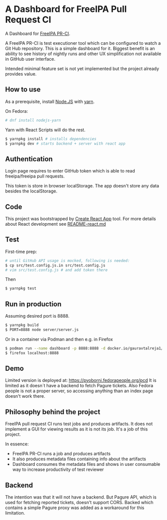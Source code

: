 # A Dashboard for FreeIPA Pull Request CI

A Dashboard for [FreeIPA PR-CI](https://github.com/freeipa/freeipa-pr-ci).

A FreeIPA PR-CI is test executioner tool which can be configured to watch a
Git Hub repository. This is a simple dashboard for it. Biggest benefit is an
ability to see history of nightly runs and other UX simplification not available
in GitHub user interface.

Intended minimal feature set is not yet implemented but the project already
provides value.

## How to use

As a prerequisite, install [Node.JS](https://nodejs.org) with
[yarn](https://yarnpkg.com).

On Fedora:

```bash
# dnf install nodejs-yarn
```

Yarn with React Scripts will do the rest.

```bash
$ yarnpkg install # installs dependencies
$ yarnpkg dev # starts backend + server with react app
```

## Authentication

Login page requires to enter GitHub token which is able to read freeipa/freeipa
pull requests.

This token is store in browser localStorage. The app doesn't store any data
besides the localStorage.

## Code

This project was bootstrapped by [Create React App](https://github.com/facebookincubator/create-react-app) tool. For more details
about React development see [README-react.md](./README-react.md)

## Test

First-time prep:

```bash
# until GitHub API usage is mocked, following is needed:
$ cp src/test.config.js.in src/test.config.js
# vim src/test.config.js # and add token there
```

Then

``` bash
$ yarnpkg test
```

## Run in production

Assuming desired port is 8888.

```bash
$ yarnpkg build
$ PORT=8888 node server/server.js
```

Or in a container via Podman and then e.g. in Firefox
```bash
$ podman run --name dashboard -p 8888:8888 -d docker.io/gauravtalreja1/pr-ci-dashboard:latest
$ firefox localhost:8888
```

## Demo

Limited version is deployed at: https://pvoborni.fedorapeople.org/pcd It is
limited as it doesn´t have a backend to fetch Pagure tickets. Also Fedora people
is not a proper server, so accessing anything than an index page doesn't work
there.

## Philosophy behind the project

FreeIPA pull request CI runs test jobs and produces artifacts. It does not
implement a GUI for viewing results as it is not its job. It's a job of this
project.

In essence:

* FreeIPA PR-CI runs a job and produces artifacts
* It also produces metadata files containing info about the artifacts
* Dashboard consumes the metadata files and shows in user consumable way
  to increase productivity of test reviewer

## Backend

The intention was that it will not have a backend. But Pagure API, which is used
for fetching reported tickets, doesn't support CORS. Backed which contains
a simple Pagure proxy was added as a workaround for this limitation.
